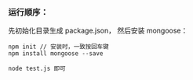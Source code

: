 
### 运行顺序：
先初始化目录生成 package.json， 然后安装 mongoose：

```
npm init // 安装时，一致按回车键
npm install mongoose --save

node test.js 即可
```




